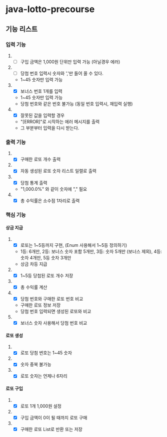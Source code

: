 # java-lotto-precourse

## 기능 리스트

### 입력 기능

1.
   - [ ] 구입 금액은 1,000원 단위만 입력 가능 (아닐경우 에러)
2.
   - [ ] 당첨 번호 입력시 숫자와 ','만 들어 올 수 있다.
   - 1~45 숫자만 입력 가능
3.
   - [x] 보너스 번호 1개를 입력
   - 1~45 숫자만 입력 가능
   - 당첨 번호와 같은 번호 불가능 (동일 번호 입력시, 재입력 실행)
4.
   - [x]  잘못된 값을 입력할 경우
   - "[ERROR]"로 시작하는 에러 메시지를 출력
   - 그 부분부터 입력을 다시 받는다.

### 출력 기능

1.
   - [x] 구매한 로또 개수 출력
2.
   - [x] 자동 생성된 로또 숫자 리스트 일렬로 출력
3.
   - [x] 당첨 통계 출력
   - "1,000.0%" 와 같이 숫자에 "," 필요
4.
   - [x] 총 수익률은 소수점 1자리로 출력

### 핵심 기능

#### 상금 지급

1.
   - [x] 로또는 1~5등까지 구현, (Enum 사용해서 1~5등 정의하기)
    - 1등: 6개만, 2등: 보너스 숫자 포함 5개만, 3등: 숫자 5개만 (보너스 제외), 4등: 숫자 4개만, 5등 숫자 3개만
   - 상금 차등 지급
2.
   - [x] 1~5등 당첩된 로또 개수 저장
3.
   - [x] 총 수익률 계산
4.
   - [x] 당첨 번호와 구매한 로또 번호 비교
    - 구매한 로또 정보 저장
    - 당첨 번호 입력되면 생성된 로또와 비교
5.
   - [x] 보너스 숫자 사용해서 당첨 번호 비교

#### 로또 생성

1.
   - [x] 로또 당첨 번호는 1~45 숫자
2.
   - [x] 숫자 중복 불가능
3.
   - [x] 로또 숫자는 언제나 6자리

#### 로또 구입

1.
   - [x] 로또 1개 1,000원 설정
2.
   - [x] 구입 금액이 0이 될 때까지 로또 구매
3.
   - [x] 구매한 로또 List<Lotto>로 반환 또는 저장
